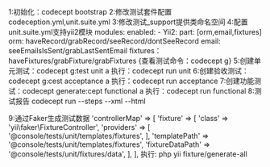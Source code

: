 1:初始化：codecept bootstrap
2:修改测试套件配置codeception.yml,unit.suite.yml
3:修改测试_support提供类命名空间
4:配置 unit.suite.yml支持yii2模块
    modules:
      enabled:
        - Yii2:
            part: [orm,email,fixtures]
  orm: haveRecord/grabRecord/seeRecord/dontSeeRecord
  email: seeEmailsIsSent/grabLastSentEmail
  fixtures：haveFixtures/grabFixture/grabFixtures
  {查看测试命令：codecept g}
5:创建单元测试：codecept g:test unit a
    执行：codecept run unit
6:创建验收测试：codecept g:cest acceptance a
    执行：codecept run acceptance
7:创建功能测试：codecept generate:cept functional a
    执行：codecept run functional
8:测试报告
    codecept run --steps --xml --html
    
9:通过Faker生成测试数据
        'controllerMap' => [
            'fixture' => [
                'class' => 'yii\faker\FixtureController',
                'providers' => [
                    '@console/tests/unit/templates/fixtures',
                ],
                'templatePath' => '@console/tests/unit/templates/fixtures',
                'fixtureDataPath' => '@console/tests/unit/fixtures/data',
            ],
        ],
        执行: php yii fixture/generate-all